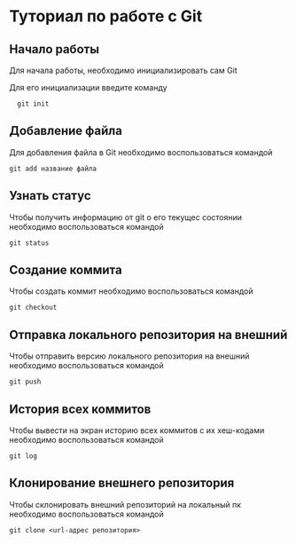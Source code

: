 # Туториал по работе с Git

## Начало работы

Для начала работы, необходимо инициализировать сам Git

Для его инициализации введите команду 

```
  git init
```

## Добавление файла

Для добавления файла в Git необходимо воспользоваться командой 

```
git add название файла
```

## Узнать статус

Чтобы получить информацию от git о его текущес состоянии необходимо воспользоваться командой

```
git status
```

## Создание коммита

Чтобы создать коммит необходимо воспользоваться командой

```
git checkout
```

## Отправка локального репозитория на внешний

Чтобы отправить версию локального репозитория на внешний необходимо воспользоваться командой

```
git push
```

## История всех коммитов

Чтобы вывести на экран историю всех коммитов
с их хеш-кодами необходимо воспользоваться командой

```
git log
```

## Клонирование внешнего репозитория

Чтобы склонировать внешний репозиторий на локальный пк необходимо воспользоваться командой

```
git clone <url-адрес репозитория>
```
